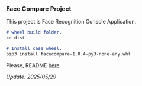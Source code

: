 ### Face Compare Project

This project is Face Recognition Console Application.

```markdown
# wheel build folder.
cd dist

# Install case wheel.
pip3 install facecompare-1.0.4-py3-none-any.whl
```

Please, README [here](https://github.com/takkii/facecompare/wiki/manual).

*Update: 2025/05/29*
